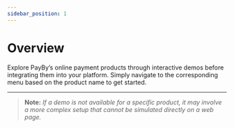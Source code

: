 ```yaml
---
sidebar_position: 1
---
```


# Overview

Explore PayBy’s online payment products through interactive demos before integrating them into your platform. Simply navigate to the corresponding menu based on the product name to get started.

---

> **Note:** *If a demo is not available for a specific product, it may involve a more complex setup that cannot be simulated directly on a web page.*


